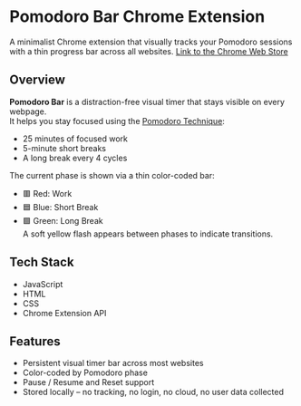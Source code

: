 # Pomodoro Bar Chrome Extension
A minimalist Chrome extension that visually tracks your Pomodoro sessions with a thin progress bar across all websites.
[Link to the Chrome Web Store](https://chromewebstore.google.com/detail/cfcalhgbkanpokodhcodleljlaaaabic?utm_source=item-share-cb)

## Overview
**Pomodoro Bar** is a distraction-free visual timer that stays visible on every webpage.  
It helps you stay focused using the [Pomodoro Technique](https://en.wikipedia.org/wiki/Pomodoro_Technique):

- 25 minutes of focused work
- 5-minute short breaks
- A long break every 4 cycles

The current phase is shown via a thin color-coded bar:
- 🟥 Red: Work
- 🟦 Blue: Short Break
- 🟩 Green: Long Break  
A soft yellow flash appears between phases to indicate transitions.

## Tech Stack
- JavaScript
- HTML
- CSS
- Chrome Extension API

## Features
- Persistent visual timer bar across most websites
- Color-coded by Pomodoro phase
- Pause / Resume and Reset support  
- Stored locally – no tracking, no login, no cloud, no user data collected
